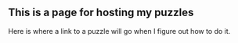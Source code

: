## This is a page for hosting my puzzles

Here is where a link to a puzzle will go when I figure out how to do it. 
